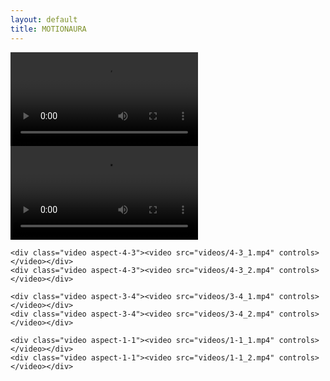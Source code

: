 ```yaml
---
layout: default
title: MOTIONAURA
---
```


<div class="video-collage">
    <div class="video aspect-27-9"><video src="videos/27-9_1.mp4" controls></video></div>
    <div class="video aspect-27-9"><video src="videos/27-9_2.mp4" controls></video></div>

    <div class="video aspect-4-3"><video src="videos/4-3_1.mp4" controls></video></div>
    <div class="video aspect-4-3"><video src="videos/4-3_2.mp4" controls></video></div>

    <div class="video aspect-3-4"><video src="videos/3-4_1.mp4" controls></video></div>
    <div class="video aspect-3-4"><video src="videos/3-4_2.mp4" controls></video></div>

    <div class="video aspect-1-1"><video src="videos/1-1_1.mp4" controls></video></div>
    <div class="video aspect-1-1"><video src="videos/1-1_2.mp4" controls></video></div>
</div>